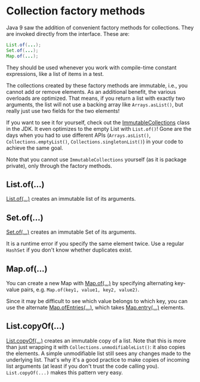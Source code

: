 # Collection factory methods

Java 9 saw the addition of convenient factory methods for collections.
They are invoked directly from the interface.
These are:

```java
List.of(...);
Set.of(...);
Map.of(...);
```

They should be used whenever you work with compile-time constant expressions, like a list of items
in a test.

The collections created by these factory methods are immutable, i.e., you cannot add or remove
elements.
As an additional benefit, the various overloads are optimized.
That means, if you return a list with exactly two arguments, the list will not use a backing array
like `Arrays.asList()`, but really just use two fields for the two elements!

If you want to see it for yourself, check out the [ImmutableCollections](psi_element://java.util.ImmutableCollections) class in the JDK.
It even optimizes to the empty List with `List.of()`! Gone are the days when you had to
use different APIs (`Arrays.asList()`, `Collections.emptyList()`, `Collections.singletonList()`)
in your code to achieve the same goal.

Note that you cannot use `ImmutableCollections` yourself (as it is package private), only through the factory methods.

## List.of(...)

[List.of(...)](psi_element://java.util.List#of) creates an immutable list of its arguments.

## Set.of(...)

[Set.of(...)](psi_element://java.util.Set#of) creates an immutable Set of its arguments.

It is a runtime error if you specify the same element twice.
Use a regular `HashSet` if you don't know whether duplicates exist.

## Map.of(...)

You can create a new Map with [Map.of(...)](psi_element://java.util.Map#of) by specifying alternating key-value pairs,
e.g. `Map.of(key1, value1, key2, value2)`.

Since it may be difficult to see which value belongs to which key, you can use the
alternate [Map.ofEntries(...)](psi_element://java.util.Map#ofEntries), which takes [Map.entry(...)](psi_element://java.util.Map#entry) elements.

## List.copyOf(...)

[List.copyOf(...)](psi_element://java.util.List#copyOf) creates an immutable copy of a list.
Note that this is more than just wrapping it with `Collections.unmodifiableList()`: it also copies
the elements.
A simple unmodifiable list still sees any changes made to the underlying list.
That's why it's a good practice to make copies of incoming list arguments (at least if you don't
trust the code calling you).
`List.copyOf(...)` makes this pattern very easy.